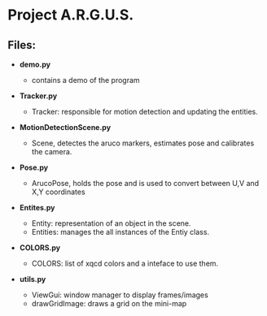 # Project A.R.G.U.S.


## Files:
* **demo.py**
    - contains a demo of the program

* **Tracker.py**
    - Tracker: responsible for motion detection and updating the entities.

* **MotionDetectionScene.py**
    - Scene, detectes the aruco markers, estimates pose and calibrates the camera.

* **Pose.py**
    - ArucoPose, holds the pose and is used to convert between U,V and X,Y coordinates
    
* **Entites.py**
    - Entity: representation of an object in the scene.
    - Entities: manages the all instances of the Entiy class.

* **COLORS.py**
    - COLORS: list of xqcd colors and a inteface to use them.

* **utils.py**
    - ViewGui: window manager to display frames/images
    - drawGridImage: draws a grid on the mini-map
